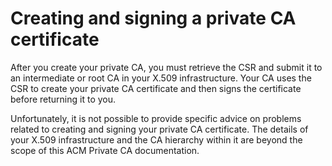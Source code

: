 # Creating and signing a private CA certificate<a name="PcaTsSignCsr"></a>

After you create your private CA, you must retrieve the CSR and submit it to an intermediate or root CA in your X\.509 infrastructure\. Your CA uses the CSR to create your private CA certificate and then signs the certificate before returning it to you\. 

Unfortunately, it is not possible to provide specific advice on problems related to creating and signing your private CA certificate\. The details of your X\.509 infrastructure and the CA hierarchy within it are beyond the scope of this ACM Private CA documentation\. 